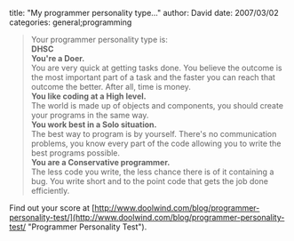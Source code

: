 
title: "My programmer personality type..."
author: David
date: 2007/03/02
categories: general;programming

> Your programmer personality type is:<br/>
> **DHSC**<br />
> **You're a Doer.**<br />
> You are very quick at getting tasks done. You believe the outcome is the most important part of a task and the faster you can reach that outcome the better. After all, time is money.<br />
> **You like coding at a High level.**<br />
> The world is made up of objects and components, you should create your programs in the same way.<br />
> **You work best in a Solo situation.**<br />
> The best way to program is by yourself. There's no communication problems, you know every part of the code allowing you to write the best programs possible.<br />
> **You are a Conservative programmer.**<br />
> The less code you write, the less chance there is of it containing a bug. You write short and to the point code that gets the job done efficiently.

Find out your score at [http://www.doolwind.com/blog/programmer-personality-test/](http://www.doolwind.com/blog/programmer-personality-test/ "Programmer Personality Test").

